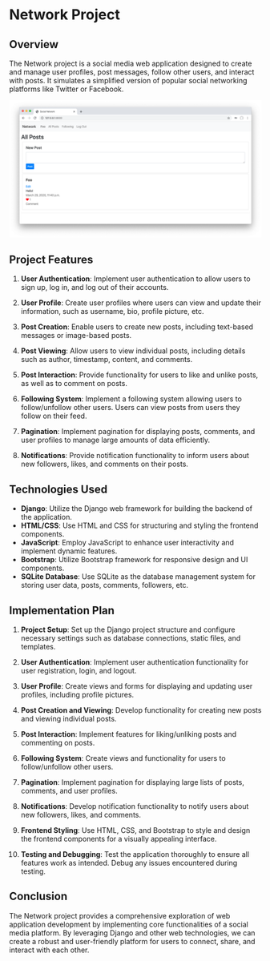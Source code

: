 # Network Project

## Overview

The Network project is a social media web application designed to create and manage user profiles, post messages, follow other users, and interact with posts. It simulates a simplified version of popular social networking platforms like Twitter or Facebook.

![](./network.png)

## Project Features

1. **User Authentication**: Implement user authentication to allow users to sign up, log in, and log out of their accounts.

2. **User Profile**: Create user profiles where users can view and update their information, such as username, bio, profile picture, etc.

3. **Post Creation**: Enable users to create new posts, including text-based messages or image-based posts.

4. **Post Viewing**: Allow users to view individual posts, including details such as author, timestamp, content, and comments.

5. **Post Interaction**: Provide functionality for users to like and unlike posts, as well as to comment on posts.

6. **Following System**: Implement a following system allowing users to follow/unfollow other users. Users can view posts from users they follow on their feed.

7. **Pagination**: Implement pagination for displaying posts, comments, and user profiles to manage large amounts of data efficiently.

8. **Notifications**: Provide notification functionality to inform users about new followers, likes, and comments on their posts.

## Technologies Used

- **Django**: Utilize the Django web framework for building the backend of the application.
- **HTML/CSS**: Use HTML and CSS for structuring and styling the frontend components.
- **JavaScript**: Employ JavaScript to enhance user interactivity and implement dynamic features.
- **Bootstrap**: Utilize Bootstrap framework for responsive design and UI components.
- **SQLite Database**: Use SQLite as the database management system for storing user data, posts, comments, followers, etc.

## Implementation Plan

1. **Project Setup**: Set up the Django project structure and configure necessary settings such as database connections, static files, and templates.

2. **User Authentication**: Implement user authentication functionality for user registration, login, and logout.

3. **User Profile**: Create views and forms for displaying and updating user profiles, including profile pictures.

4. **Post Creation and Viewing**: Develop functionality for creating new posts and viewing individual posts.

5. **Post Interaction**: Implement features for liking/unliking posts and commenting on posts.

6. **Following System**: Create views and functionality for users to follow/unfollow other users.

7. **Pagination**: Implement pagination for displaying large lists of posts, comments, and user profiles.

8. **Notifications**: Develop notification functionality to notify users about new followers, likes, and comments.

9. **Frontend Styling**: Use HTML, CSS, and Bootstrap to style and design the frontend components for a visually appealing interface.

10. **Testing and Debugging**: Test the application thoroughly to ensure all features work as intended. Debug any issues encountered during testing.

## Conclusion

The Network project provides a comprehensive exploration of web application development by implementing core functionalities of a social media platform. By leveraging Django and other web technologies, we can create a robust and user-friendly platform for users to connect, share, and interact with each other.
